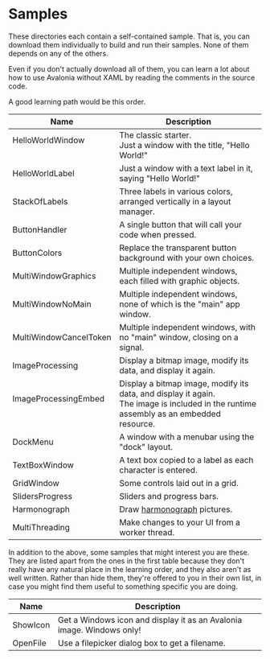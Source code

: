 # Samples

These directories each contain a self-contained sample. That is, you can download
them individually to build and run their samples. None of them depends on any of
the others.

Even if you don't actually download all of them, you can learn a lot about how to
use Avalonia without XAML by reading the comments in the source code.

A good learning path would be this order.

| Name                       | Description                                                              |
|----------------------------|--------------------------------------------------------------------------|
| HelloWorldWindow<br>&nbsp; | The classic starter.<br>Just a window with the title, "Hello World!"     |
| HelloWorldLabel            | Just a window with a text label in it, saying "Hello World!"             |
| StackOfLabels              | Three labels in various colors, arranged vertically in a layout manager. |
| ButtonHandler              | A single button that will call your code when pressed.                   |
| ButtonColors               | Replace the transparent button background with your own choices.         |
| MultiWindowGraphics        | Multiple independent windows, each filled with graphic objects.          |
| MultiWindowNoMain          | Multiple independent windows, none of which is the "main" app window.    |
| MultiWindowCancelToken     | Multiple independent windows, with no "main" window, closing on a signal.|
| ImageProcessing            | Display a bitmap image, modify its data, and display it again.           |
| ImageProcessingEmbed<br>&nbsp;   | Display a bitmap image, modify its data, and display it again.<br>The image is included in the runtime assembly as an embedded resource.   |
| DockMenu                   | A window with a menubar using the "dock" layout.                         |
| TextBoxWindow              | A text box copied to a label as each character is entered.               |
| GridWindow                 | Some controls laid out in a grid.                                        |
| SlidersProgress            | Sliders and progress bars.                                               |
| Harmonograph               | Draw [harmonograph](https://en.wikipedia.org/wiki/Harmonograph) pictures.|
| MultiThreading             | Make changes to your UI from a worker thread.                            |

In addition to the above, some samples that might interest you are these. They are listed apart from
the ones in the first table because they don't really have any natural place in the learning order, and
they also aren't as well written. Rather than hide them, they're offered to you in their own list, in case
you might find them useful to something specific you are doing.

| Name                       | Description                                                              |
|----------------------------|--------------------------------------------------------------------------|
| ShowIcon                   | Get a Windows icon and display it as an Avalonia image. Windows only!    |
| OpenFile                   | Use a filepicker dialog box to get a filename.                           |
